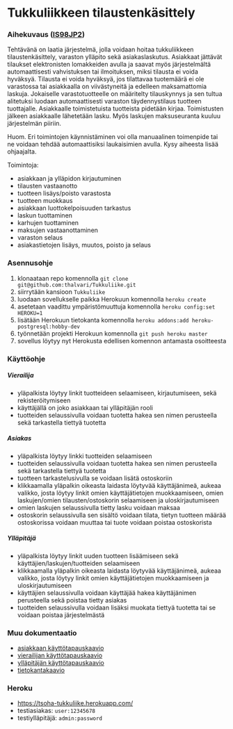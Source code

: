 # Tukkuliikkeen tilaustenkäsittely

### Aihekuvaus ([IS98JP2](https://advancedkittenry.github.io/suunnittelu_ja_tyoymparisto/aiheet/Tukkuliikkeen_tilaustenksittely.html))
Tehtävänä on laatia järjestelmä, jolla voidaan hoitaa tukkuliikkeen tilaustenkäsittely, varaston ylläpito sekä asiakaslaskutus. Asiakkaat jättävät tilaukset elektronisten lomakkeiden avulla ja saavat myös järjestelmältä automaattisesti vahvistuksen tai ilmoituksen, miksi tilausta ei voida hyväksyä. Tilausta ei voida hyväksyä, jos tilattavaa tuotemäärä ei ole varastossa tai asiakkaalla on viivästyneitä ja edelleen maksamattomia laskuja. Jokaiselle varastotuotteelle on määritelty tilauskynnys ja sen tultua alitetuksi luodaan automaattisesti varaston täydennystilaus tuotteen tuottajalle. Asiakkaalle toimistetuista tuotteista pidetään kirjaa. Toimistusten jälkeen asiakkaalle lähetetään lasku. Myös laskujen maksuseuranta kuuluu järjestelmän piiriin.

Huom. Eri toimintojen käynnistäminen voi olla manuaalinen toimenpide tai ne voidaan tehdää automaattisiksi laukaisimien avulla. Kysy aiheesta lisää ohjaajalta.

Toimintoja:

* asiakkaan ja ylläpidon kirjautuminen
* tilausten vastaanotto
* tuotteen lisäys/poisto varastosta
* tuotteen muokkaus
* asiakkaan luottokelpoisuuden tarkastus
* laskun tuottaminen
* karhujen tuottaminen
* maksujen vastaanottaminen
* varaston selaus
* asiakastietojen lisäys, muutos, poisto ja selaus

### Asennusohje
1. klonaataan repo komennolla ```git clone git@github.com:thalvari/Tukkuliike.git```
2. siirrytään kansioon ```Tukkuliike```
3. luodaan sovellukselle paikka Herokuun komennolla ```heroku create```
4. asetetaan vaadittu ympäristömuuttuja komennolla ```heroku config:set HEROKU=1```
5. lisätään Herokuun tietokanta komennolla ```heroku addons:add heroku-postgresql:hobby-dev```
6. työnnetään projekti Herokuun komennolla ```git push heroku master```
7. sovellus löytyy nyt Herokusta edellisen komennon antamasta osoitteesta

### Käyttöohje
##### Vierailija
* yläpalkista löytyy linkit tuotteideen selaamiseen, kirjautumiseen, sekä rekisteröitymiseen
* käyttäjällä on joko asiakkaan tai ylläpitäjän rooli
* tuotteiden selaussivulla voidaan tuotetta hakea sen nimen perusteella sekä tarkastella tiettyä tuotetta

##### Asiakas
* yläpalkista löytyy linkki tuotteiden selaamiseen
* tuotteiden selaussivulla voidaan tuotetta hakea sen nimen perusteella sekä tarkastella tiettyä tuotetta
* tuotteen tarkastelusivulla se voidaan lisätä ostoskoriin
* klikkaamalla yläpalkin oikeasta laidasta löytyvää käyttäjänimeä, aukeaa valikko, josta löytyy linkit omien käyttäjätietojen muokkaamiseen, omien laskujen/omien tilausten/ostoskorin selaamiseen ja uloskirjautumiseen
* omien laskujen selaussivulla tietty lasku voidaan maksaa
* ostoskorin selaussivulla sen sisältö voidaan tilata, tietyn tuotteen määrää ostoskorissa voidaan muuttaa tai tuote voidaan poistaa ostoskorista

##### Ylläpitäjä
* yläpalkista löytyy linkit uuden tuotteen lisäämiseen sekä käyttäjien/laskujen/tuotteiden selaamiseen
* klikkaamalla yläpalkin oikeasta laidasta löytyvää käyttäjänimeä, aukeaa valikko, josta löytyy linkit omien käyttäjätietojen muokkaamiseen ja uloskirjautumiseen
* käyttäjien selaussivulla voidaan käyttäjää hakea käyttäjänimen perusteella sekä poistaa tietty asiakas
* tuotteiden selaussivulla voidaan lisäksi muokata tiettyä tuotetta tai se voidaan poistaa järjestelmästä

### Muu dokumentaatio
* [asiakkaan käyttötapauskaavio](https://raw.githubusercontent.com/thalvari/Tukkuliike/master/documentation/asiakas_käyttötapauskaavio.jpg)
* [vierailijan käyttötapauskaavio](https://raw.githubusercontent.com/thalvari/Tukkuliike/master/documentation/vierailija_käyttötapauskaavio.jpg)
* [ylläpitäjän käyttötapauskaavio](https://raw.githubusercontent.com/thalvari/Tukkuliike/master/documentation/ylläpitäjä_käyttötapauskaavio.jpg)
* [tietokantakaavio](https://raw.githubusercontent.com/thalvari/Tukkuliike/master/documentation/tietokantakaavio.jpg)

### Heroku
* https://tsoha-tukkuliike.herokuapp.com/
* testiasiakas: ```user:12345678```
* testiylläpitäjä: ```admin:password```
